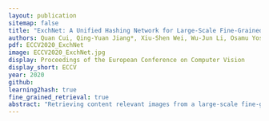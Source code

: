 ```yaml
---
layout: publication
sitemap: false
title: "ExchNet: A Unified Hashing Network for Large-Scale Fine-Grained Image Retrieval"
authors: Quan Cui, Qing-Yuan Jiang*, Xiu-Shen Wei, Wu-Jun Li, Osamu Yoshie
pdf: ECCV2020_ExchNet
image: ECCV2020_ExchNet.jpg
display: Proceedings of the European Conference on Computer Vision
display_short: ECCV
year: 2020
github: 
learning2hash: true
fine_grained_retrieval: true
abstract: "Retrieving content relevant images from a large-scale fine-grained dataset could suffer from intolerably slow query speed and highly redundant storage cost, due to high-dimensional real-valued embeddings which aim to distinguish subtle visual differences of fine-grained objects. In this paper, we study the novel fine-grained hashing topic to generate compact binary codes for fine-grained images, leveraging the search and storage effciency of hash learning to alleviate the aforementioned problems. Specifically, we propose a unified end-to-end trainable network, termed as ExchNet. Based on attention mechanisms and proposed attention constraints, ExchNet can firstly obtain both local and global features to represent object parts and the whole fine-grained objects, respectively. Furthermore, to ensure the discriminative ability and semantic meaning's consistency of these part-level features across images, we design a local feature alignment approach by performing a feature exchanging operation. Later, an alternating learning algorithm is employed to optimize the whole ExchNet and then generate the final binary hash codes. Validated by extensive experiments, our ExchNet consistently outperforms state-of-the-art generic hashing methods on five fine-grained datasets. Moreover, compared with other approximate nearest neighbor methods, ExchNet achieves the best speed-up and storage reduction, revealing its efficiency and practicality."
---
```

